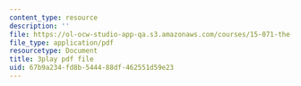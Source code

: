 ```yaml
---
content_type: resource
description: ''
file: https://ol-ocw-studio-app-qa.s3.amazonaws.com/courses/15-071-the-analytics-edge-spring-2017/67b9a234fd8b544488df462551d59e23_fEXkGiLYDug.pdf
file_type: application/pdf
resourcetype: Document
title: 3play pdf file
uid: 67b9a234-fd8b-5444-88df-462551d59e23
---
```

